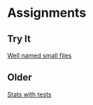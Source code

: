 # Assignments

## Try It

[Well named small files](small.md)

## Older

[Stats with tests](stats.md)
